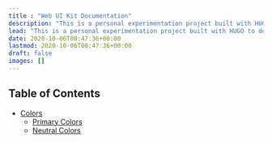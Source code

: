 ```yaml
---
title : "Web UI Kit Documentation"
description: "This is a personal experimentation project built with HUGO to document SmartBear Web UI Kit."
lead: "This is a personal experimentation project built with HUGO to document SmartBear Web UI Kit."
date: 2020-10-06T08:47:36+00:00
lastmod: 2020-10-06T08:47:36+00:00
draft: false
images: []
---
```


## Table of Contents

- [Colors](/docs/colors/)
  - [Primary Colors](docs/colors/#primary-colors)
  - [Neutral Colors](docs/colors/#neutral-colors)
